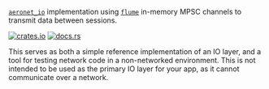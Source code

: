 [`aeronet_io`] implementation using [`flume`] in-memory MPSC channels to transmit data between sessions.

[![crates.io](https://img.shields.io/crates/v/aeronet_channel.svg)](https://crates.io/crates/aeronet_channel)
[![docs.rs](https://img.shields.io/docsrs/aeronet_channel)](https://docs.rs/aeronet_channel)

This serves as both a simple reference implementation of an IO layer, and a tool for testing network code in a non-networked environment. This is not intended to be used as the primary IO layer for your app, as it cannot communicate over a network.

[`aeronet_io`]: https://docs.rs/aeronet_io
[`flume`]: https://docs.rs/flume
